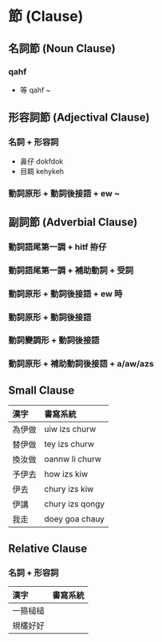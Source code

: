# 節 (Clause)

## 名詞節 (Noun Clause)

### qahf

* 等 qahf ~

## 形容詞節 (Adjectival Clause)

### 名詞 + 形容詞

* 鼻仔 dokfdok
* 目睭 kehykeh

### 動詞原形 + 動詞後接語 + ew ~

## 副詞節 (Adverbial Clause)

### 動詞語尾第一調 + hitf 拵仔

### 動詞語尾第一調 + 補助動詞 + 受詞

### 動詞原形 + 動詞後接語 + ew 時

### 動詞原形 + 動詞後接語

### 動詞變調形 + 動詞後接語

### 動詞原形 + 補助動詞後接語 + a/aw/azs

## Small Clause

| 漢字 | 書寫系統 |
| :--- | :--- |
| 為伊做 | uiw izs churw |
| 替伊做 | tey izs churw |
| 換汝做 | oannw li churw |
| 予伊去 | how izs kiw |
| 伊去 | chury izs kiw |
| 伊講 | chury izs qongy |
| 我走 | doey goa chauy |

## Relative Clause

### 名詞 + 形容詞

| 漢字 | 書寫系統 |
| :--- | :--- |
| 一箍槌槌 ||
| 規欉好好 ||
